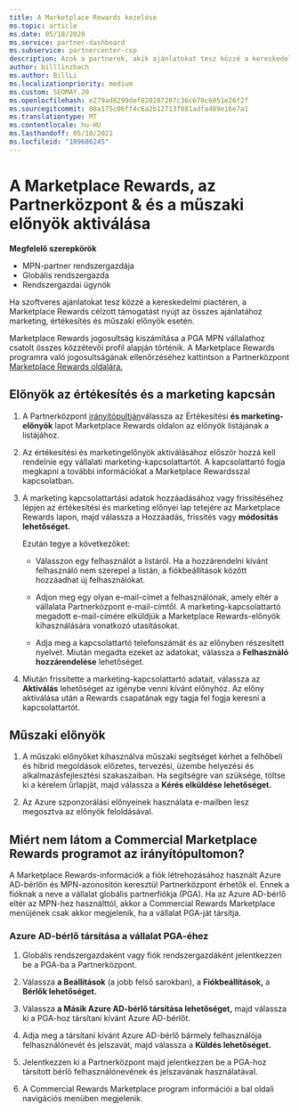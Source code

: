```yaml
---
title: A Marketplace Rewards kezelése
ms.topic: article
ms.date: 05/18/2020
ms.service: partner-dashboard
ms.subservice: partnercenter-csp
description: Azok a partnerek, akik ajánlatokat tesz közzé a kereskedelmi piactéren, jogosultak a marketingtámogatást kínáló előnyökre.
author: billlinzbach
ms.author: BillLi
ms.localizationpriority: medium
ms.custom: SEOMAY.20
ms.openlocfilehash: e279ad8299def820287207c36c670c6051e26f2f
ms.sourcegitcommit: 08a175c06ff4c6a2b12713f081adfa489e16e7a1
ms.translationtype: MT
ms.contentlocale: hu-HU
ms.lasthandoff: 05/10/2021
ms.locfileid: "109686245"
---
```

# <a name="manage-marketplace-rewards-in-partner-center--activate-marketing-sales-and-technical-benefits"></a>A Marketplace Rewards, az Partnerközpont & és a műszaki előnyök aktiválása

**Megfelelő szerepkörök**

- MPN-partner rendszergazdája
- Globális rendszergazda
- Rendszergazdai ügynök

Ha szoftveres ajánlatokat tesz közzé a kereskedelmi piactéren, a Marketplace Rewards célzott támogatást nyújt az összes ajánlatához marketing, értékesítés és műszaki előnyök esetén.

Marketplace Rewards jogosultság kiszámítása a PGA MPN vállalathoz csatolt összes közzétevői profil alapján történik. A Marketplace Rewards programra való jogosultságának ellenőrzéséhez kattintson a Partnerközpont [Marketplace Rewards oldalára.](https://partner.microsoft.com/dashboard/mpn/program/commercialmarketplace)

## <a name="sales-and-marketing-benefits"></a>Előnyök az értékesítés és a marketing kapcsán

1. A Partnerközpont [irányítópultján](https://partner.microsoft.com/dashboard)válassza az Értékesítési **és marketing-előnyök** lapot Marketplace Rewards oldalon az előnyök listájának a listájához. 

2. Az értékesítési és marketingelőnyök aktiválásához először hozzá kell rendelnie egy vállalati marketing-kapcsolattartót. A kapcsolattartó fogja megkapni a további információkat a Marketplace Rewardsszal kapcsolatban.

3. A marketing kapcsolattartási adatok hozzáadásához vagy frissítéséhez lépjen az értékesítési és marketing előnyei lap tetejére az Marketplace Rewards lapon, majd válassza a Hozzáadás, frissítés vagy **módosítás lehetőséget.** 

   Ezután tegye a következőket:

   - Válasszon egy felhasználót a listáról. Ha a hozzárendelni kívánt felhasználó nem szerepel a listán, a fiókbeállítások között hozzáadhat új felhasználókat.

   - Adjon meg egy olyan e-mail-címet a felhasználónak, amely eltér a vállalata Partnerközpont e-mail-címtől. A marketing-kapcsolattartó megadott e-mail-címére elküldjük a Marketplace Rewards-előnyök kihasználására vonatkozó utasításokat.

   - Adja meg a kapcsolattartó telefonszámát és az előnyben részesített nyelvet. Miután megadta ezeket az adatokat, válassza a **Felhasználó hozzárendelése** lehetőséget.

4. Miután frissítette a marketing-kapcsolattartó adatait, válassza az **Aktiválás** lehetőséget az igénybe venni kívánt előnyhöz. Az előny aktiválása után a Rewards csapatának egy tagja fel fogja keresni a kapcsolattartót.

## <a name="technical-benefits"></a>Műszaki előnyök

1. A műszaki előnyöket kihasználva műszaki segítséget kérhet a felhőbeli és hibrid megoldások előzetes, tervezési, üzembe helyezési és alkalmazásfejlesztési szakaszaiban. Ha segítségre van szüksége, töltse ki a kérelem űrlapját, majd válassza a **Kérés elküldése lehetőséget.**

2. Az Azure szponzorálási előnyeinek használata e-mailben lesz megosztva az előnyök feloldásával.

## <a name="why-cant-i-see-the-commercial-marketplace-rewards-program-on-my-dashboard"></a>Miért nem látom a Commercial Marketplace Rewards programot az irányítópultomon?

A Marketplace Rewards-információk a fiók létrehozásához használt Azure AD-bérlőn és MPN-azonosítón keresztül Partnerközpont érhetők el. Ennek a fióknak a neve a vállalat globális partnerfiókja (PGA). Ha az Azure AD-bérlő eltér az MPN-hez használttól, akkor a Commercial Rewards Marketplace menüjének csak akkor megjelenik, ha a vállalat PGA-ját társítja.

### <a name="to-associate-an-azure-ad-tenant-with-the-pga-of-your-company"></a>Azure AD-bérlő társítása a vállalat PGA-éhez

1. Globális rendszergazdaként vagy fiók rendszergazdáként jelentkezzen be a PGA-ba a Partnerközpont.

2. Válassza **a Beállítások** (a jobb felső sarokban), a **Fiókbeállítások,** a **Bérlők lehetőséget.** 

3. Válassza **a Másik Azure AD-bérlő társítása lehetőséget,** majd válassza ki a PGA-hoz társítani kívánt Azure AD-bérlőt.

4. Adja meg a társítani kívánt Azure AD-bérlő bármely felhasználója felhasználónevét és jelszavát, majd válassza a **Küldés lehetőséget.**

5. Jelentkezzen ki a Partnerközpont majd jelentkezzen be a PGA-hoz társított bérlő felhasználónevének és jelszavának használatával.

6. A Commercial Rewards Marketplace program információi a bal oldali navigációs menüben megjelenik.

